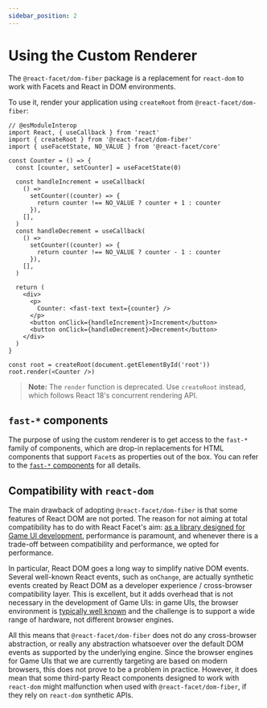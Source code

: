 ```yaml
---
sidebar_position: 2
---
```


# Using the Custom Renderer

The `@react-facet/dom-fiber` package is a replacement for `react-dom` to work with Facets and React in DOM environments.

To use it, render your application using `createRoot` from `@react-facet/dom-fiber`:

```tsx twoslash
// @esModuleInterop
import React, { useCallback } from 'react'
import { createRoot } from '@react-facet/dom-fiber'
import { useFacetState, NO_VALUE } from '@react-facet/core'

const Counter = () => {
  const [counter, setCounter] = useFacetState(0)

  const handleIncrement = useCallback(
    () =>
      setCounter((counter) => {
        return counter !== NO_VALUE ? counter + 1 : counter
      }),
    [],
  )
  const handleDecrement = useCallback(
    () =>
      setCounter((counter) => {
        return counter !== NO_VALUE ? counter - 1 : counter
      }),
    [],
  )

  return (
    <div>
      <p>
        Counter: <fast-text text={counter} />
      </p>
      <button onClick={handleIncrement}>Increment</button>
      <button onClick={handleDecrement}>Decrement</button>
    </div>
  )
}

const root = createRoot(document.getElementById('root'))
root.render(<Counter />)
```

> **Note:** The `render` function is deprecated. Use `createRoot` instead, which follows React 18's concurrent rendering API.

## `fast-*` components

The purpose of using the custom renderer is to get access to the `fast-*` family of components, which are drop-in replacements for HTML components that support `Facet`s as properties out of the box. You can refer to the [`fast-*` components](../api/fast-components) for all details.

## Compatibility with `react-dom`

The main drawback of adopting `@react-facet/dom-fiber` is that some features of React DOM are not ported. The reason for not aiming at total compatibility has to do with React Facet's aim: [as a library designed for Game UI development](../game-ui-development/overview), performance is paramount, and whenever there is a trade-off between compatibility and performance, we opted for performance.

In particular, React DOM goes a long way to simplify native DOM events. Several well-known React events, such as `onChange`, are actually synthetic events created by React DOM as a developer experience / cross-browser compatibility layer. This is excellent, but it adds overhead that is not necessary in the development of Game UIs: in game UIs, the browser environment is [typically well known](../game-ui-development/overview#target-runtimes) and the challenge is to support a wide range of hardware, not different browser engines.

All this means that `@react-facet/dom-fiber` does not do any cross-browser abstraction, or really any abstraction whatsoever over the default DOM events as supported by the underlying engine. Since the browser engines for Game UIs that we are currently targeting are based on modern browsers, this does not prove to be a problem in practice. However, it does mean that some third-party React components designed to work with `react-dom` might malfunction when used with `@react-facet/dom-fiber`, if they rely on `react-dom` synthetic APIs.
